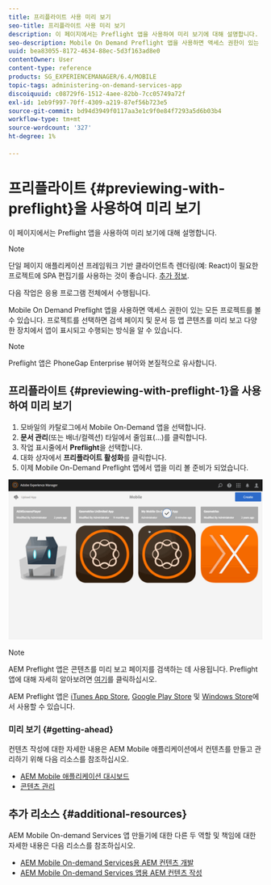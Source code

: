 ```yaml
---
title: 프리플라이트 사용 미리 보기
seo-title: 프리플라이트 사용 미리 보기
description: 이 페이지에서는 Preflight 앱을 사용하여 미리 보기에 대해 설명합니다.
seo-description: Mobile On Demand Preflight 앱을 사용하면 액세스 권한이 있는 모든 프로젝트를 볼 수 있습니다. 자세한 내용을 보려면 이 페이지를 따르십시오.
uuid: bea83055-8172-4634-88ec-5d3f163ad8e0
contentOwner: User
content-type: reference
products: SG_EXPERIENCEMANAGER/6.4/MOBILE
topic-tags: administering-on-demand-services-app
discoiquuid: c08729f6-1512-4aee-82bb-7cc05749a72f
exl-id: 1eb9f997-70ff-4309-a219-87ef56b723e5
source-git-commit: bd94d3949f0117aa3e1c9f0e84f7293a5d6b03b4
workflow-type: tm+mt
source-wordcount: '327'
ht-degree: 1%

---
```


# 프리플라이트 {#previewing-with-preflight}을 사용하여 미리 보기

이 페이지에서는 Preflight 앱을 사용하여 미리 보기에 대해 설명합니다.

>[!NOTE]
>
>단일 페이지 애플리케이션 프레임워크 기반 클라이언트측 렌더링(예: React)이 필요한 프로젝트에 SPA 편집기를 사용하는 것이 좋습니다. [추가 정보](/help/sites-developing/spa-overview.md).

다음 작업은 응용 프로그램 전체에서 수행됩니다.

Mobile On Demand Preflight 앱을 사용하면 액세스 권한이 있는 모든 프로젝트를 볼 수 있습니다. 프로젝트를 선택하면 검색 페이지 및 문서 등 앱 콘텐츠를 미리 보고 다양한 장치에서 앱이 표시되고 수행되는 방식을 알 수 있습니다.

>[!NOTE]
>
>Preflight 앱은 PhoneGap Enterprise 뷰어와 본질적으로 유사합니다.

## 프리플라이트 {#previewing-with-preflight-1}을 사용하여 미리 보기

1. 모바일의 카탈로그에서 Mobile On-Demand 앱을 선택합니다.
1. **문서 관리**(또는 배너/컬렉션) 타일에서 줄임표(...)를 클릭합니다.
1. 작업 표시줄에서 **Preflight**&#x200B;을 선택합니다.
1. 대화 상자에서 **프리플라이트 활성화**&#x200B;를 클릭합니다.
1. 이제 Mobile On-Demand Preflight 앱에서 앱을 미리 볼 준비가 되었습니다.

![chlimage_1-8](assets/chlimage_1-8.gif)

>[!NOTE]
>
>AEM Preflight 앱은 콘텐츠를 미리 보고 페이지를 검색하는 데 사용됩니다. Preflight 앱에 대해 자세히 알아보려면 [여기](https://helpx.adobe.com/digital-publishing-solution/help/preflight-app.html)를 클릭하십시오.
>
>AEM Preflight 앱은 [iTunes App Store](https://itunes.apple.com/us/app/adobe-experience-manager-mobile/id1042687518?mt=8), [Google Play Store](https://play.google.com/store/apps/details?id=com.adobe.dps.preflight&amp;hl=en) 및 [Windows Store](https://www.microsoft.com/en-us/store/p/adobe-experience-manager-mobile-preflight/9nblggh5wmxq)에서 사용할 수 있습니다.

### 미리 보기 {#getting-ahead}

컨텐츠 작성에 대한 자세한 내용은 AEM Mobile 애플리케이션에서 컨텐츠를 만들고 관리하기 위해 다음 리소스를 참조하십시오.

* [AEM Mobile 애플리케이션 대시보드](/help/mobile/mobile-apps-ondemand-application-dashboard.md)
* [콘텐츠 관리](/help/mobile/mobile-apps-ondemand-manage-content-ondemand.md)

## 추가 리소스 {#additional-resources}

AEM Mobile On-demand Services 앱 만들기에 대한 다른 두 역할 및 책임에 대한 자세한 내용은 다음 리소스를 참조하십시오.

* [AEM Mobile On-demand Services용 AEM 컨텐츠 개발](/help/mobile/aem-mobile-on-demand.md)
* [AEM Mobile On-demand Services 앱용 AEM 컨텐츠 작성](/help/mobile/mobile-apps-ondemand.md)
